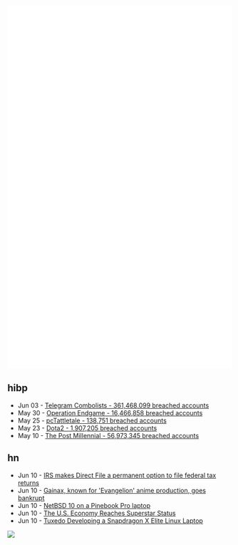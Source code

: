 ![Metrics](https://raw.githubusercontent.com/phixion/phixion/master/metrics.svg)

## hibp

<!--
for https://github.com/phixion/phixion/blob/main/.github/workflows/feeds.yml
-->
<!--START_SECTION:haveibeenpwnd-->
- Jun 03 - [Telegram Combolists - 361,468,099 breached accounts](https://haveibeenpwned.com/PwnedWebsites#TelegramCombolists)
- May 30 - [Operation Endgame - 16,466,858 breached accounts](https://haveibeenpwned.com/PwnedWebsites#OperationEndgame)
- May 25 - [pcTattletale - 138,751 breached accounts](https://haveibeenpwned.com/PwnedWebsites#pcTattletale)
- May 23 - [Dota2 - 1,907,205 breached accounts](https://haveibeenpwned.com/PwnedWebsites#Dota2)
- May 10 - [The Post Millennial - 56,973,345 breached accounts](https://haveibeenpwned.com/PwnedWebsites#ThePostMillennial)
<!--END_SECTION:haveibeenpwnd-->

## hn

<!--
for https://github.com/phixion/phixion/blob/main/.github/workflows/feeds.yml
-->
<!--START_SECTION:hn-->
- Jun 10 - [IRS makes Direct File a permanent option to file federal tax returns](https://www.irs.gov/newsroom/irs-makes-direct-file-a-permanent-option-to-file-federal-tax-returns-expanded-access-for-more-taxpayers-planned-for-the-2025-filing-season)
- Jun 10 - [Gainax, known for 'Evangelion' anime production, goes bankrupt](https://www.japantimes.co.jp/business/2024/06/08/evangelion-anime-production-company-bankrupt/)
- Jun 10 - [NetBSD 10 on a Pinebook Pro laptop](https://www.idatum.net/netbsd-10-on-a-pinebook-pro-laptop.html)
- Jun 10 - [The U.S. Economy Reaches Superstar Status](https://www.theatlantic.com/ideas/archive/2024/06/us-economy-excellent/678630/)
- Jun 10 - [Tuxedo Developing a Snapdragon X Elite Linux Laptop](https://www.phoronix.com/news/TUXEDO-Snapdragon-X-Elite)
<!--END_SECTION:hn-->

<!--
for https://yhype.me
-->
![](https://hit.yhype.me/github/profile?user_id=13013670)
